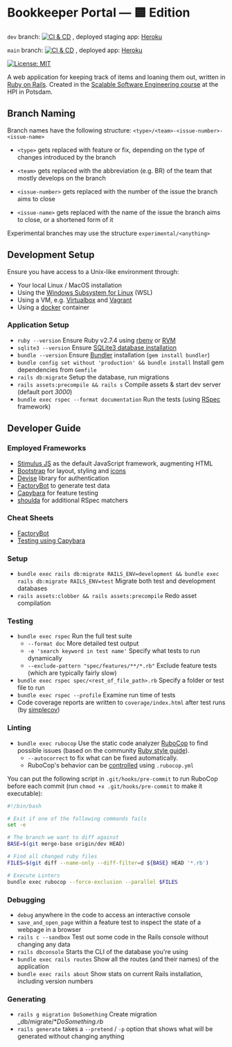 # Bookkeeper Portal — 🟦 Edition
`dev` branch: [![CI & CD](https://github.com/hpi-swt2/bookkeeper-portal-blue/actions/workflows/ci_cd.yml/badge.svg?branch=dev)](https://github.com/hpi-swt2/bookkeeper-portal-blue/actions/workflows/ci_cd.yml)
, deployed staging app: [Heroku](https://bookkeeper-blue-dev.herokuapp.com)

`main` branch: [![CI & CD](https://github.com/hpi-swt2/bookkeeper-portal-blue/actions/workflows/ci_cd.yml/badge.svg?branch=main)](https://github.com/hpi-swt2/bookkeeper-portal-blue/actions/workflows/ci_cd.yml)
, deployed app: [Heroku](https://bookkeeper-blue-main.herokuapp.com)

[![License: MIT](https://img.shields.io/badge/License-MIT-green.svg)](https://opensource.org/licenses/MIT)

A web application for keeping track of items and loaning them out, written in [Ruby on Rails](https://rubyonrails.org/).
Created in the [Scalable Software Engineering course](https://hpi.de/plattner/teaching/winter-term-2022-23/scalable-software-engineering.html) at the HPI in Potsdam.

## Branch Naming

Branch names have the following structure: `<type>/<team>-<issue-number>-<issue-name>`

- `<type>` gets replaced with feature or fix, depending on the type of changes introduced by the branch 

- `<team>` gets replaced with the abbreviation (e.g. BR) of the team that mostly develops on the branch 

- `<issue-number>` gets replaced with the number of the issue the branch aims to close 

- `<issue-name>` gets replaced with the name of the issue the branch aims to close, or a shortened form of it 

Experimental branches may use the structure `experimental/<anything>`

## Development Setup
Ensure you have access to a Unix-like environment through:

* Your local Linux / MacOS installation
* Using the [Windows Subsystem for Linux](https://docs.microsoft.com/en-us/windows/wsl/install) (WSL)
* Using a VM, e.g. [Virtualbox](https://www.virtualbox.org/) and [Vagrant](https://www.vagrantup.com/)
* Using a [docker](https://docs.microsoft.com/en-us/windows/wsl/install) container

### Application Setup
* `ruby --version` Ensure Ruby v2.7.4 using [rbenv](https://github.com/rbenv/rbenv) or [RVM](http://rvm.io/)
* `sqlite3 --version` Ensure [SQLite3 database installation](https://guides.rubyonrails.org/getting_started.html#installing-sqlite3)
* `bundle --version` Ensure [Bundler](https://rubygems.org/gems/bundler) installation (`gem install bundler`)
* `bundle config set without 'production' && bundle install` Install gem dependencies from `Gemfile`
* `rails db:migrate` Setup the database, run migrations
* `rails assets:precompile && rails s` Compile assets & start dev server (default port _3000_)
* `bundle exec rspec --format documentation` Run the tests (using [RSpec](http://rspec.info/) framework)

## Developer Guide

### Employed Frameworks
* [Stimulus JS](https://stimulus.hotwired.dev) as the default JavaScript framework, augmenting HTML
* [Bootstrap](https://getbootstrap.com/docs/5.2) for layout, styling and [icons](https://icons.getbootstrap.com/)
* [Devise](https://github.com/heartcombo/devise) library for authentication
* [FactoryBot](https://github.com/thoughtbot/factory_bot/blob/master/GETTING_STARTED.md#defining-factories) to generate test data
* [Capybara](https://github.com/teamcapybara/capybara#the-dsl) for feature testing
* [shoulda](https://github.com/thoughtbot/shoulda-matchers#matchers) for additional RSpec matchers

### Cheat Sheets
* [FactoryBot](https://devhints.io/factory_bot)
* [Testing using Capybara](https://devhints.io/capybara)

### Setup
* `bundle exec rails db:migrate RAILS_ENV=development && bundle exec rails db:migrate RAILS_ENV=test` Migrate both test and development databases
* `rails assets:clobber && rails assets:precompile` Redo asset compilation

### Testing
* `bundle exec rspec` Run the full test suite
  * `--format doc` More detailed test output
  * `-e 'search keyword in test name'` Specify what tests to run dynamically
  * `--exclude-pattern "spec/features/**/*.rb"` Exclude feature tests (which are typically fairly slow)
* `bundle exec rspec spec/<rest_of_file_path>.rb` Specify a folder or test file to run
* `bundle exec rspec --profile` Examine run time of tests
* Code coverage reports are written to `coverage/index.html` after test runs (by [simplecov](https://github.com/simplecov-ruby/simplecov))

### Linting
* `bundle exec rubocop` Use the static code analyzer [RuboCop](https://github.com/rubocop-hq) to find possible issues (based on the community [Ruby style guide](https://github.com/rubocop-hq/ruby-style-guide)).
  * `--autocorrect` to fix what can be fixed automatically.
  * RuboCop's behavior can be [controlled](https://docs.rubocop.org/en/latest/configuration) using `.rubocop.yml`

You can put the following script in `.git/hooks/pre-commit` to run RuboCop before each commit (run `chmod +x .git/hooks/pre-commit` to make it executable):

```bash
#!/bin/bash

# Exit if one of the following commands fails
set -e

# The branch we want to diff against
BASE=$(git merge-base origin/dev HEAD)

# Find all changed ruby files
FILES=$(git diff --name-only --diff-filter=d ${BASE} HEAD '*.rb')

# Execute Linters
bundle exec rubocop --force-exclusion --parallel $FILES
```

### Debugging
* `debug` anywhere in the code to access an interactive console
* `save_and_open_page` within a feature test to inspect the state of a webpage in a browser
* `rails c --sandbox` Test out some code in the Rails console without changing any data
* `rails dbconsole` Starts the CLI of the database you're using
* `bundle exec rails routes` Show all the routes (and their names) of the application
* `bundle exec rails about` Show stats on current Rails installation, including version numbers

### Generating
* `rails g migration DoSomething` Create migration _db/migrate/*_DoSomething.rb_
* `rails generate` takes a `--pretend` / `-p` option that shows what will be generated without changing anything
